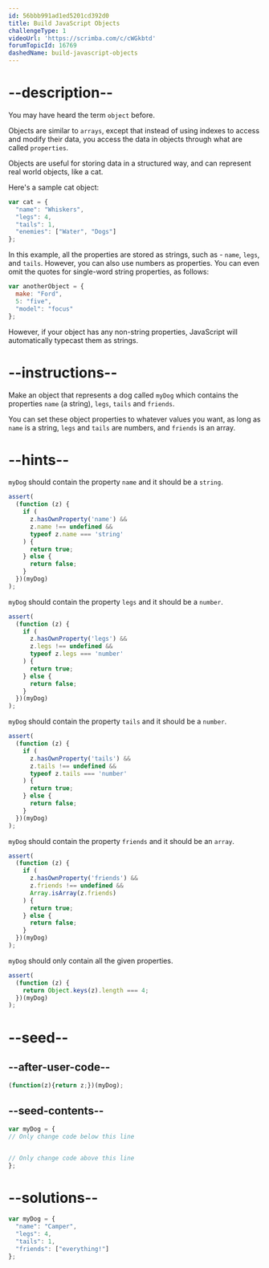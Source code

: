 ```yaml
---
id: 56bbb991ad1ed5201cd392d0
title: Build JavaScript Objects
challengeType: 1
videoUrl: 'https://scrimba.com/c/cWGkbtd'
forumTopicId: 16769
dashedName: build-javascript-objects
---
```


# --description--

You may have heard the term `object` before.

Objects are similar to `arrays`, except that instead of using indexes to access and modify their data, you access the data in objects through what are called `properties`.

Objects are useful for storing data in a structured way, and can represent real world objects, like a cat.

Here's a sample cat object:

```js
var cat = {
  "name": "Whiskers",
  "legs": 4,
  "tails": 1,
  "enemies": ["Water", "Dogs"]
};
```

In this example, all the properties are stored as strings, such as - `name`, `legs`, and `tails`. However, you can also use numbers as properties. You can even omit the quotes for single-word string properties, as follows:

```js
var anotherObject = {
  make: "Ford",
  5: "five",
  "model": "focus"
};
```

However, if your object has any non-string properties, JavaScript will automatically typecast them as strings.

# --instructions--

Make an object that represents a dog called `myDog` which contains the properties `name` (a string), `legs`, `tails` and `friends`.

You can set these object properties to whatever values you want, as long as `name` is a string, `legs` and `tails` are numbers, and `friends` is an array.

# --hints--

`myDog` should contain the property `name` and it should be a `string`.

```js
assert(
  (function (z) {
    if (
      z.hasOwnProperty('name') &&
      z.name !== undefined &&
      typeof z.name === 'string'
    ) {
      return true;
    } else {
      return false;
    }
  })(myDog)
);
```

`myDog` should contain the property `legs` and it should be a `number`.

```js
assert(
  (function (z) {
    if (
      z.hasOwnProperty('legs') &&
      z.legs !== undefined &&
      typeof z.legs === 'number'
    ) {
      return true;
    } else {
      return false;
    }
  })(myDog)
);
```

`myDog` should contain the property `tails` and it should be a `number`.

```js
assert(
  (function (z) {
    if (
      z.hasOwnProperty('tails') &&
      z.tails !== undefined &&
      typeof z.tails === 'number'
    ) {
      return true;
    } else {
      return false;
    }
  })(myDog)
);
```

`myDog` should contain the property `friends` and it should be an `array`.

```js
assert(
  (function (z) {
    if (
      z.hasOwnProperty('friends') &&
      z.friends !== undefined &&
      Array.isArray(z.friends)
    ) {
      return true;
    } else {
      return false;
    }
  })(myDog)
);
```

`myDog` should only contain all the given properties.

```js
assert(
  (function (z) {
    return Object.keys(z).length === 4;
  })(myDog)
);
```

# --seed--

## --after-user-code--

```js
(function(z){return z;})(myDog);
```

## --seed-contents--

```js
var myDog = {
// Only change code below this line


// Only change code above this line
};
```

# --solutions--

```js
var myDog = {
  "name": "Camper",
  "legs": 4,
  "tails": 1,
  "friends": ["everything!"]
};
```
